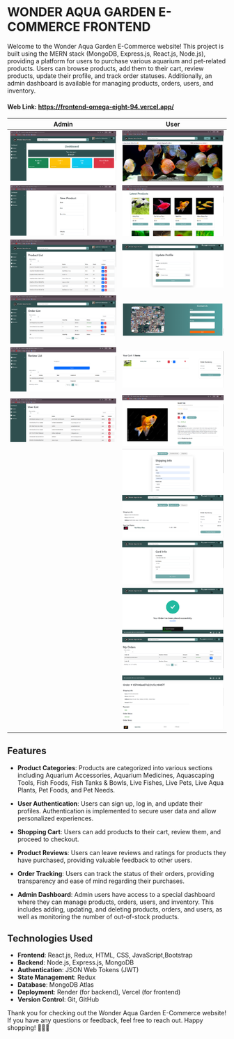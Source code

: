# WONDER AQUA GARDEN E-COMMERCE FRONTEND

Welcome to the Wonder Aqua Garden E-Commerce website! This project is built using the MERN stack (MongoDB, Express.js, React.js, Node.js), providing a platform for users to purchase various aquarium and pet-related products. Users can browse products, add them to their cart, review products, update their profile, and track order statuses. Additionally, an admin dashboard is available for managing products, orders, users, and inventory.

#### Web Link: https://frontend-omega-eight-94.vercel.app/


| Admin                                | User                               |
|--------------------------------------|------------------------------------|
|![Admin Dashboard](<Readme_Images/Dashboard.png>)|![Home](<Readme_Images/Home.png>)|
|![Admin New Product](<Readme_Images/Admin New Product.png>)|![Latest Products](<Readme_Images/Latest Products.png>)|
|![Admin Product List](<Readme_Images/Admin Product List.png>)|![User Profile](<Readme_Images/User Profile.png>)|
|![Admin Orders](<Readme_Images/Admin Orders.png>)|![User Contact Us](<Readme_Images/User Contact Us.png>)|
|![Admin Review](<Readme_Images/Admin Reviews.png>)|![User Cart Page](<Readme_Images/User Cart Page.png>)|
|![Admin User List](<Readme_Images/Admin User Panel.png>)|![User Product Details](<Readme_Images/User Product Details.png>)|
||![Shipping Info](<Readme_Images/Shipping Info.png>)|
||![Confirm Order](<Readme_Images/Confirm Order.png>)|
||![Card Info](<Readme_Images/Card Info.png>)|
||![Order Confirmed](<Readme_Images/Order Confirmed.png>)|
||![User Orders](<Readme_Images/User Orders.png>)|
||![Order Details](<Readme_Images/Order Details.png>)|

## Features

- **Product Categories**: Products are categorized into various sections including Aquarium Accessories, Aquarium Medicines, Aquascaping Tools, Fish Foods, Fish Tanks & Bowls, Live Fishes, Live Pets, Live Aqua Plants, Pet Foods, and Pet Needs.

- **User Authentication**: Users can sign up, log in, and update their profiles. Authentication is implemented to secure user data and allow personalized experiences.

- **Shopping Cart**: Users can add products to their cart, review them, and proceed to checkout.

- **Product Reviews**: Users can leave reviews and ratings for products they have purchased, providing valuable feedback to other users.

- **Order Tracking**: Users can track the status of their orders, providing transparency and ease of mind regarding their purchases.

- **Admin Dashboard**: Admin users have access to a special dashboard where they can manage products, orders, users, and inventory. This includes adding, updating, and deleting products, orders, and users, as well as monitoring the number of out-of-stock products.

## Technologies Used

- **Frontend**: React.js, Redux, HTML, CSS, JavaScript,Bootstrap
- **Backend**: Node.js, Express.js, MongoDB
- **Authentication**: JSON Web Tokens (JWT)
- **State Management**: Redux
- **Database**: MongoDB Atlas
- **Deployment**: Render (for backend), Vercel (for frontend)
- **Version Control**: Git, GitHub

Thank you for checking out the Wonder Aqua Garden E-Commerce website! If you have any questions or feedback, feel free to reach out. Happy shopping! 🐠🌿🛒